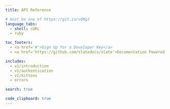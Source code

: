 ```yaml
---
title: API Reference

# must be one of https://git.io/vQNgJ
language_tabs:
  - shell: cURL
  - ruby

toc_footers:
  - <a href='#'>Sign Up for a Developer Key</a>
  - <a href='https://github.com/slatedocs/slate'>Documentation Powered by Slate</a>

includes:
  - v1/introduction
  - v1/authentication
  - v1/kittens
  - errors

search: true

code_clipboard: true
---
```

